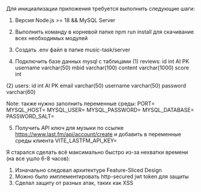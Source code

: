 Для инициализации приложения требуется выполнить следующие шаги:
1) Версия Node.js >= 18 && MySQL Server

2) Выполнить команду в корневой папке npm run install для скачивание всех необходимых модулей

3) Создать .env файл в папке music-task/server

4) Подключить базe данных mysql с таблицами
(1) reviews:
id int AI PK 
username varchar(50) 
mbid varchar(100) 
content varchar(1000) 
score int

(2) users:
id int AI PK 
email varchar(50) 
username varchar(50) 
password varchar(60)

Note: также нужно заполнить переменные среды:
PORT=
MYSQL_HOST=
MYSQL_USER=
MYSQL_PASSWORD=
MYSQL_DATABASE=
PASSWORD_SALT=

5) Получить API ключ для музыки по ссылке https://www.last.fm/api/account/create и добавить в переменные среды клиента VITE_LASTFM_API_KEY=

Я старался сделать всё максимально быстро из-за нехватки времени (на все ушло 6-8 часов):
1) Изначально следовал архитектуре Feature-Sliced Design
2) Можно было имплементировать http-secured jwt token для защиты
3) Сделал защиту от разных атак, таких как XSS
